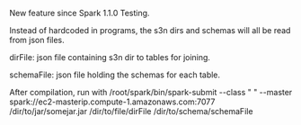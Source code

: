 New feature since Spark 1.1.0 Testing.

Instead of hardcoded in programs, the s3n dirs and schemas will all be read from json files.

dirFile: json file containing s3n dir to tables for joining.

schemaFile: json file holding the schemas for each table.

After compilation, run with /root/spark/bin/spark-submit --class " " --master spark://ec2-masterip.compute-1.amazonaws.com:7077 /dir/to/jar/somejar.jar /dir/to/file/dirFile /dir/to/schema/schemaFile


